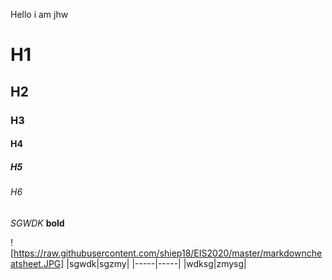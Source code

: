 Hello i am jhw
# H1
## H2
### H3
#### H4
##### H5
###### H6
*SGWDK*
**bold**

![https://raw.githubusercontent.com/shiep18/EIS2020/master/markdowncheatsheet.JPG]
|sgwdk|sgzmy|
|-----|-----|
|wdksg|zmysg|
